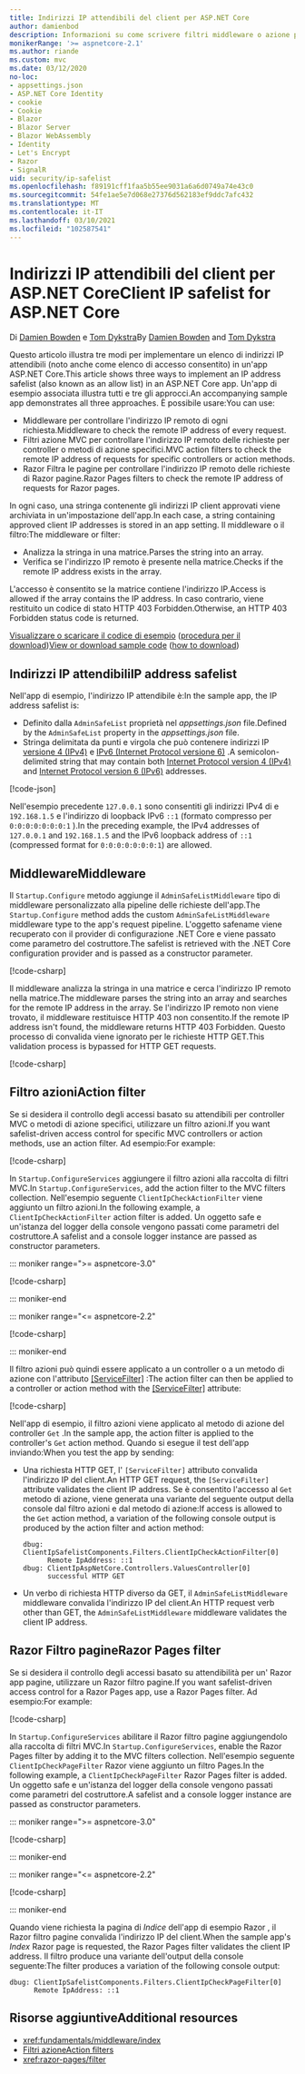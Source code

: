 ```yaml
---
title: Indirizzi IP attendibili del client per ASP.NET Core
author: damienbod
description: Informazioni su come scrivere filtri middleware o azione per convalidare gli indirizzi IP remoti rispetto a un elenco di indirizzi IP approvati.
monikerRange: '>= aspnetcore-2.1'
ms.author: riande
ms.custom: mvc
ms.date: 03/12/2020
no-loc:
- appsettings.json
- ASP.NET Core Identity
- cookie
- Cookie
- Blazor
- Blazor Server
- Blazor WebAssembly
- Identity
- Let's Encrypt
- Razor
- SignalR
uid: security/ip-safelist
ms.openlocfilehash: f89191cff1faa5b55ee9031a6a6d0749a74e43c0
ms.sourcegitcommit: 54fe1ae5e7d068e27376d562183ef9ddc7afc432
ms.translationtype: MT
ms.contentlocale: it-IT
ms.lasthandoff: 03/10/2021
ms.locfileid: "102587541"
---
```

# <a name="client-ip-safelist-for-aspnet-core"></a><span data-ttu-id="76100-103">Indirizzi IP attendibili del client per ASP.NET Core</span><span class="sxs-lookup"><span data-stu-id="76100-103">Client IP safelist for ASP.NET Core</span></span>

<span data-ttu-id="76100-104">Di [Damien Bowden](https://twitter.com/damien_bod) e [Tom Dykstra](https://github.com/tdykstra)</span><span class="sxs-lookup"><span data-stu-id="76100-104">By [Damien Bowden](https://twitter.com/damien_bod) and [Tom Dykstra](https://github.com/tdykstra)</span></span>
 
<span data-ttu-id="76100-105">Questo articolo illustra tre modi per implementare un elenco di indirizzi IP attendibili (noto anche come elenco di accesso consentito) in un'app ASP.NET Core.</span><span class="sxs-lookup"><span data-stu-id="76100-105">This article shows three ways to implement an IP address safelist (also known as an allow list) in an ASP.NET Core app.</span></span> <span data-ttu-id="76100-106">Un'app di esempio associata illustra tutti e tre gli approcci.</span><span class="sxs-lookup"><span data-stu-id="76100-106">An accompanying sample app demonstrates all three approaches.</span></span> <span data-ttu-id="76100-107">È possibile usare:</span><span class="sxs-lookup"><span data-stu-id="76100-107">You can use:</span></span>

* <span data-ttu-id="76100-108">Middleware per controllare l'indirizzo IP remoto di ogni richiesta.</span><span class="sxs-lookup"><span data-stu-id="76100-108">Middleware to check the remote IP address of every request.</span></span>
* <span data-ttu-id="76100-109">Filtri azione MVC per controllare l'indirizzo IP remoto delle richieste per controller o metodi di azione specifici.</span><span class="sxs-lookup"><span data-stu-id="76100-109">MVC action filters to check the remote IP address of requests for specific controllers or action methods.</span></span>
* <span data-ttu-id="76100-110">Razor Filtra le pagine per controllare l'indirizzo IP remoto delle richieste di Razor pagine.</span><span class="sxs-lookup"><span data-stu-id="76100-110">Razor Pages filters to check the remote IP address of requests for Razor pages.</span></span>

<span data-ttu-id="76100-111">In ogni caso, una stringa contenente gli indirizzi IP client approvati viene archiviata in un'impostazione dell'app.</span><span class="sxs-lookup"><span data-stu-id="76100-111">In each case, a string containing approved client IP addresses is stored in an app setting.</span></span> <span data-ttu-id="76100-112">Il middleware o il filtro:</span><span class="sxs-lookup"><span data-stu-id="76100-112">The middleware or filter:</span></span>

* <span data-ttu-id="76100-113">Analizza la stringa in una matrice.</span><span class="sxs-lookup"><span data-stu-id="76100-113">Parses the string into an array.</span></span> 
* <span data-ttu-id="76100-114">Verifica se l'indirizzo IP remoto è presente nella matrice.</span><span class="sxs-lookup"><span data-stu-id="76100-114">Checks if the remote IP address exists in the array.</span></span>

<span data-ttu-id="76100-115">L'accesso è consentito se la matrice contiene l'indirizzo IP.</span><span class="sxs-lookup"><span data-stu-id="76100-115">Access is allowed if the array contains the IP address.</span></span> <span data-ttu-id="76100-116">In caso contrario, viene restituito un codice di stato HTTP 403 Forbidden.</span><span class="sxs-lookup"><span data-stu-id="76100-116">Otherwise, an HTTP 403 Forbidden status code is returned.</span></span>

<span data-ttu-id="76100-117">[Visualizzare o scaricare il codice di esempio](https://github.com/dotnet/AspNetCore.Docs/tree/main/aspnetcore/security/ip-safelist/samples) ([procedura per il download](xref:index#how-to-download-a-sample))</span><span class="sxs-lookup"><span data-stu-id="76100-117">[View or download sample code](https://github.com/dotnet/AspNetCore.Docs/tree/main/aspnetcore/security/ip-safelist/samples) ([how to download](xref:index#how-to-download-a-sample))</span></span>

## <a name="ip-address-safelist"></a><span data-ttu-id="76100-118">Indirizzi IP attendibili</span><span class="sxs-lookup"><span data-stu-id="76100-118">IP address safelist</span></span>

<span data-ttu-id="76100-119">Nell'app di esempio, l'indirizzo IP attendibile è:</span><span class="sxs-lookup"><span data-stu-id="76100-119">In the sample app, the IP address safelist is:</span></span>

* <span data-ttu-id="76100-120">Definito dalla `AdminSafeList` proprietà nel *appsettings.json* file.</span><span class="sxs-lookup"><span data-stu-id="76100-120">Defined by the `AdminSafeList` property in the *appsettings.json* file.</span></span>
* <span data-ttu-id="76100-121">Stringa delimitata da punti e virgola che può contenere indirizzi IP [versione 4 (IPv4)](https://wikipedia.org/wiki/IPv4) e [IPv6 (Internet Protocol versione 6)](https://wikipedia.org/wiki/IPv6) .</span><span class="sxs-lookup"><span data-stu-id="76100-121">A semicolon-delimited string that may contain both [Internet Protocol version 4 (IPv4)](https://wikipedia.org/wiki/IPv4) and [Internet Protocol version 6 (IPv6)](https://wikipedia.org/wiki/IPv6) addresses.</span></span>

[!code-json[](ip-safelist/samples/3.x/ClientIpAspNetCore/appsettings.json?range=1-3&highlight=2)]

<span data-ttu-id="76100-122">Nell'esempio precedente `127.0.0.1` sono consentiti gli indirizzi IPv4 di e `192.168.1.5` e l'indirizzo di loopback IPv6 `::1` (formato compresso per `0:0:0:0:0:0:0:1` ).</span><span class="sxs-lookup"><span data-stu-id="76100-122">In the preceding example, the IPv4 addresses of `127.0.0.1` and `192.168.1.5` and the IPv6 loopback address of `::1` (compressed format for `0:0:0:0:0:0:0:1`) are allowed.</span></span>

## <a name="middleware"></a><span data-ttu-id="76100-123">Middleware</span><span class="sxs-lookup"><span data-stu-id="76100-123">Middleware</span></span>

<span data-ttu-id="76100-124">Il `Startup.Configure` metodo aggiunge il `AdminSafeListMiddleware` tipo di middleware personalizzato alla pipeline delle richieste dell'app.</span><span class="sxs-lookup"><span data-stu-id="76100-124">The `Startup.Configure` method adds the custom `AdminSafeListMiddleware` middleware type to the app's request pipeline.</span></span> <span data-ttu-id="76100-125">L'oggetto safename viene recuperato con il provider di configurazione .NET Core e viene passato come parametro del costruttore.</span><span class="sxs-lookup"><span data-stu-id="76100-125">The safelist is retrieved with the .NET Core configuration provider and is passed as a constructor parameter.</span></span>

[!code-csharp[](ip-safelist/samples/3.x/ClientIpAspNetCore/Startup.cs?name=snippet_ConfigureAddMiddleware)]

<span data-ttu-id="76100-126">Il middleware analizza la stringa in una matrice e cerca l'indirizzo IP remoto nella matrice.</span><span class="sxs-lookup"><span data-stu-id="76100-126">The middleware parses the string into an array and searches for the remote IP address in the array.</span></span> <span data-ttu-id="76100-127">Se l'indirizzo IP remoto non viene trovato, il middleware restituisce HTTP 403 non consentito.</span><span class="sxs-lookup"><span data-stu-id="76100-127">If the remote IP address isn't found, the middleware returns HTTP 403 Forbidden.</span></span> <span data-ttu-id="76100-128">Questo processo di convalida viene ignorato per le richieste HTTP GET.</span><span class="sxs-lookup"><span data-stu-id="76100-128">This validation process is bypassed for HTTP GET requests.</span></span>

[!code-csharp[](ip-safelist/samples/Shared/ClientIpSafelistComponents/Middlewares/AdminSafeListMiddleware.cs?name=snippet_ClassOnly)]

## <a name="action-filter"></a><span data-ttu-id="76100-129">Filtro azioni</span><span class="sxs-lookup"><span data-stu-id="76100-129">Action filter</span></span>

<span data-ttu-id="76100-130">Se si desidera il controllo degli accessi basato su attendibili per controller MVC o metodi di azione specifici, utilizzare un filtro azioni.</span><span class="sxs-lookup"><span data-stu-id="76100-130">If you want safelist-driven access control for specific MVC controllers or action methods, use an action filter.</span></span> <span data-ttu-id="76100-131">Ad esempio:</span><span class="sxs-lookup"><span data-stu-id="76100-131">For example:</span></span>

[!code-csharp[](ip-safelist/samples/Shared/ClientIpSafelistComponents/Filters/ClientIpCheckActionFilter.cs?name=snippet_ClassOnly)]

<span data-ttu-id="76100-132">In `Startup.ConfigureServices` aggiungere il filtro azioni alla raccolta di filtri MVC.</span><span class="sxs-lookup"><span data-stu-id="76100-132">In `Startup.ConfigureServices`, add the action filter to the MVC filters collection.</span></span> <span data-ttu-id="76100-133">Nell'esempio seguente `ClientIpCheckActionFilter` viene aggiunto un filtro azioni.</span><span class="sxs-lookup"><span data-stu-id="76100-133">In the following example, a `ClientIpCheckActionFilter` action filter is added.</span></span> <span data-ttu-id="76100-134">Un oggetto safe e un'istanza del logger della console vengono passati come parametri del costruttore.</span><span class="sxs-lookup"><span data-stu-id="76100-134">A safelist and a console logger instance are passed as constructor parameters.</span></span>

::: moniker range=">= aspnetcore-3.0"

[!code-csharp[](ip-safelist/samples/3.x/ClientIpAspNetCore/Startup.cs?name=snippet_ConfigureServicesActionFilter)]

::: moniker-end

::: moniker range="<= aspnetcore-2.2"

[!code-csharp[](ip-safelist/samples/2.x/ClientIpAspNetCore/Startup.cs?name=snippet_ConfigureServicesActionFilter)]

::: moniker-end

<span data-ttu-id="76100-135">Il filtro azioni può quindi essere applicato a un controller o a un metodo di azione con l'attributo [[ServiceFilter]](xref:Microsoft.AspNetCore.Mvc.ServiceFilterAttribute) :</span><span class="sxs-lookup"><span data-stu-id="76100-135">The action filter can then be applied to a controller or action method with the [[ServiceFilter]](xref:Microsoft.AspNetCore.Mvc.ServiceFilterAttribute) attribute:</span></span>

[!code-csharp[](ip-safelist/samples/3.x/ClientIpAspNetCore/Controllers/ValuesController.cs?name=snippet_ActionFilter&highlight=1)]

<span data-ttu-id="76100-136">Nell'app di esempio, il filtro azioni viene applicato al metodo di azione del controller `Get` .</span><span class="sxs-lookup"><span data-stu-id="76100-136">In the sample app, the action filter is applied to the controller's `Get` action method.</span></span> <span data-ttu-id="76100-137">Quando si esegue il test dell'app inviando:</span><span class="sxs-lookup"><span data-stu-id="76100-137">When you test the app by sending:</span></span>

* <span data-ttu-id="76100-138">Una richiesta HTTP GET, l' `[ServiceFilter]` attributo convalida l'indirizzo IP del client.</span><span class="sxs-lookup"><span data-stu-id="76100-138">An HTTP GET request, the `[ServiceFilter]` attribute validates the client IP address.</span></span> <span data-ttu-id="76100-139">Se è consentito l'accesso al `Get` metodo di azione, viene generata una variante del seguente output della console dal filtro azioni e dal metodo di azione:</span><span class="sxs-lookup"><span data-stu-id="76100-139">If access is allowed to the `Get` action method, a variation of the following console output is produced by the action filter and action method:</span></span>

    ```
    dbug: ClientIpSafelistComponents.Filters.ClientIpCheckActionFilter[0]
          Remote IpAddress: ::1
    dbug: ClientIpAspNetCore.Controllers.ValuesController[0]
          successful HTTP GET    
    ```

* <span data-ttu-id="76100-140">Un verbo di richiesta HTTP diverso da GET, il `AdminSafeListMiddleware` middleware convalida l'indirizzo IP del client.</span><span class="sxs-lookup"><span data-stu-id="76100-140">An HTTP request verb other than GET, the `AdminSafeListMiddleware` middleware validates the client IP address.</span></span>

## <a name="razor-pages-filter"></a><span data-ttu-id="76100-141">Razor Filtro pagine</span><span class="sxs-lookup"><span data-stu-id="76100-141">Razor Pages filter</span></span>

<span data-ttu-id="76100-142">Se si desidera il controllo degli accessi basato su attendibilità per un' Razor app pagine, utilizzare un Razor filtro pagine.</span><span class="sxs-lookup"><span data-stu-id="76100-142">If you want safelist-driven access control for a Razor Pages app, use a Razor Pages filter.</span></span> <span data-ttu-id="76100-143">Ad esempio:</span><span class="sxs-lookup"><span data-stu-id="76100-143">For example:</span></span>

[!code-csharp[](ip-safelist/samples/Shared/ClientIpSafelistComponents/Filters/ClientIpCheckPageFilter.cs?name=snippet_ClassOnly)]

<span data-ttu-id="76100-144">In `Startup.ConfigureServices` abilitare il Razor filtro pagine aggiungendolo alla raccolta di filtri MVC.</span><span class="sxs-lookup"><span data-stu-id="76100-144">In `Startup.ConfigureServices`, enable the Razor Pages filter by adding it to the MVC filters collection.</span></span> <span data-ttu-id="76100-145">Nell'esempio seguente `ClientIpCheckPageFilter` Razor viene aggiunto un filtro Pages.</span><span class="sxs-lookup"><span data-stu-id="76100-145">In the following example, a `ClientIpCheckPageFilter` Razor Pages filter is added.</span></span> <span data-ttu-id="76100-146">Un oggetto safe e un'istanza del logger della console vengono passati come parametri del costruttore.</span><span class="sxs-lookup"><span data-stu-id="76100-146">A safelist and a console logger instance are passed as constructor parameters.</span></span>

::: moniker range=">= aspnetcore-3.0"

[!code-csharp[](ip-safelist/samples/3.x/ClientIpAspNetCore/Startup.cs?name=snippet_ConfigureServicesPageFilter)]

::: moniker-end

::: moniker range="<= aspnetcore-2.2"

[!code-csharp[](ip-safelist/samples/2.x/ClientIpAspNetCore/Startup.cs?name=snippet_ConfigureServicesPageFilter)]

::: moniker-end

<span data-ttu-id="76100-147">Quando viene richiesta la pagina di *Indice* dell'app di esempio Razor , il Razor filtro pagine convalida l'indirizzo IP del client.</span><span class="sxs-lookup"><span data-stu-id="76100-147">When the sample app's *Index* Razor page is requested, the Razor Pages filter validates the client IP address.</span></span> <span data-ttu-id="76100-148">Il filtro produce una variante dell'output della console seguente:</span><span class="sxs-lookup"><span data-stu-id="76100-148">The filter produces a variation of the following console output:</span></span>

```
dbug: ClientIpSafelistComponents.Filters.ClientIpCheckPageFilter[0]
      Remote IpAddress: ::1
```

## <a name="additional-resources"></a><span data-ttu-id="76100-149">Risorse aggiuntive</span><span class="sxs-lookup"><span data-stu-id="76100-149">Additional resources</span></span>

* <xref:fundamentals/middleware/index>
* [<span data-ttu-id="76100-150">Filtri azione</span><span class="sxs-lookup"><span data-stu-id="76100-150">Action filters</span></span>](xref:mvc/controllers/filters#action-filters)
* <xref:razor-pages/filter>
